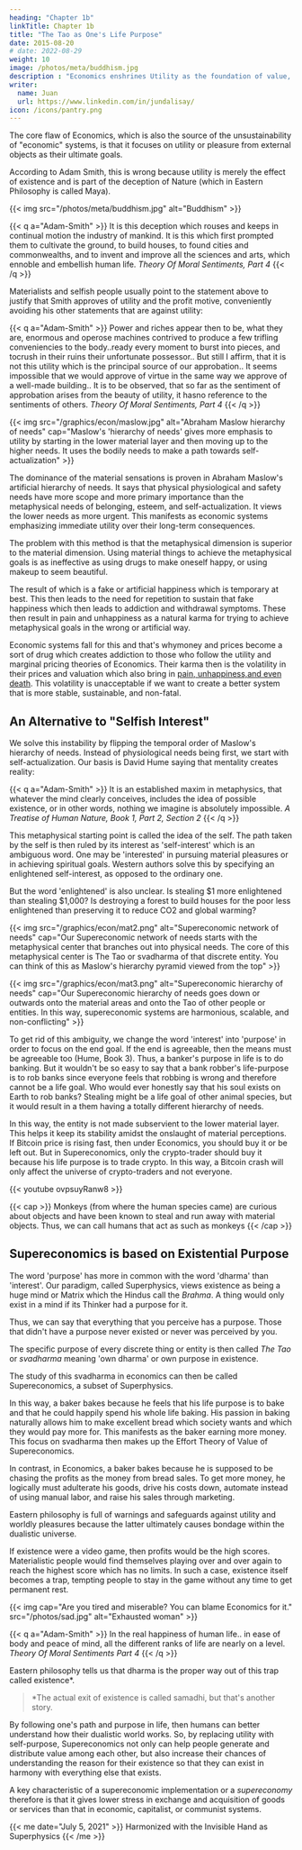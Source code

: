```yaml
---
heading: "Chapter 1b"
linkTitle: Chapter 1b
title: "The Tao as One's Life Purpose"
date: 2015-08-20
# date: 2022-08-29
weight: 10
image: /photos/meta/buddhism.jpg
description : "Economics enshrines Utility as the foundation of value, while Supereconomics emphasizes Dharma or the Tao or one's life purpose."
writer:
  name: Juan
  url: https://www.linkedin.com/in/jundalisay/
icon: /icons/pantry.png
---
```




The core flaw of Economics, which is also the source of the unsustainability of "economic" systems, is that it focuses on utility or pleasure from external objects as their ultimate goals. 

According to Adam Smith, this is wrong because utility is merely the effect of existence and is part of the deception of Nature (which in Eastern Philosophy is called Maya).


{{< img src="/photos/meta/buddhism.jpg" alt="Buddhism" >}}


{{< q a="Adam-Smith" >}}
It is this deception which rouses and keeps in continual motion the industry of mankind. It is this which first prompted them to cultivate the ground, to build houses, to found cities and commonwealths, and to invent and improve all the sciences and arts, which ennoble and embellish human life.
<cite>Theory Of Moral Sentiments, Part 4</cite>
{{< /q >}}

Materialists and selfish people usually point to the statement above to justify that Smith approves of utility and the profit motive, conveniently avoiding his other statements that are against utility:

{{< q a="Adam-Smith" >}}
Power and riches appear then to be, what they are, enormous and operose machines contrived to produce a few trifling conveniencies to the body..ready every moment to burst into pieces, and tocrush in their ruins their unfortunate possessor.. But still I affirm, that it is not this utility which is the principal source of our approbation.. It seems impossible that we would approve of virtue in the same way we approve of a well-made building.. It is to be observed, that so far as the sentiment of approbation arises from the beauty of utility, it hasno reference to the sentiments of others.
<cite>Theory Of Moral Sentiments, Part 4</cite>
{{< /q >}}


{{< img src="/graphics/econ/maslow.jpg" alt="Abraham Maslow hierarchy of needs" cap="Maslow's 'hierarchy of needs' gives more emphasis to utility by starting in the lower material layer and then moving up to the higher needs. It uses the bodily needs to make a path towards self-actualization" >}}


The dominance of the material sensations is proven in Abraham Maslow's artificial hierarchy of needs. It says that physical physiological and safety needs have more scope and more primary importance than the metaphysical needs of belonging, esteem, and self-actualization. It views the lower needs as more urgent. This manifests as economic systems emphasizing immediate utility over their long-term consequences.

The problem with this method is that the metaphysical dimension is superior to the material dimension. Using material things to achieve the metaphysical goals is as ineffective as using drugs to make oneself happy, or using makeup to seem beautiful. 

The result of which is a fake or artificial happiness which is temporary at best. This then leads to the need for repetition to sustain that fake happiness which then leads to addiction and withdrawal symptoms. These then result in pain and unhappiness as a natural karma for trying to achieve metaphysical goals in the wrong or artificial way.

Economic systems fall for this and that's whymoney and prices become a sort of drug  which creates addiction to those who follow the utility and marginal pricing theories of Economics. Their karma then is the volatility in their prices and valuation which also bring in [pain, unhappiness,and even death](https://edition.cnn.com/2020/06/19/business/robinhood-suicide-alex-kearns/index.html). This volatility is unacceptable if we want to create a better system that is more stable, sustainable, and non-fatal.


## An Alternative to "Selfish Interest"

We solve this instability by flipping the temporal order of Maslow's hierarchy of needs. Instead of physiological needs being first, we start with self-actualization. Our basis is David Hume saying that mentality creates reality:

{{< q a="Adam-Smith" >}}
It is an established maxim in metaphysics, that whatever the mind clearly conceives, includes the idea of possible existence, or in other words, nothing we imagine is absolutely impossible.
<cite>A Treatise of Human Nature, Book 1, Part 2, Section 2</cite>
{{< /q >}}


This metaphysical starting point is called the idea of the self. The path taken by the self is then ruled by its interest as 'self-interest' which is an ambiguous word. One may be 'interested' in pursuing material pleasures or in achieving spiritual goals. Western authors solve this by specifying an enlightened self-interest, as opposed to the ordinary one. 

But the word 'enlightened' is also unclear. Is stealing $1 more enlightened than stealing $1,000? Is destroying a forest to build houses for the poor less enlightened than preserving it to reduce CO2 and global warming?


{{< img src="/graphics/econ/mat2.png" alt="Supereconomic network of needs" cap="Our Supereconomic network of needs starts with the metaphysical center that branches out into physical needs. The core of this metaphysical center is The Tao or svadharma of that discrete entity. You can think of this as Maslow's hierarchy pyramid viewed from the top" >}}



{{< img src="/graphics/econ/mat3.png" alt="Supereconomic hierarchy of needs" cap="Our Supereconomic hierarchy of needs goes down or outwards onto the material areas and onto the Tao of other people or entities. In this way, supereconomic systems are harmonious, scalable, and non-conflicting" >}}

To get rid of this ambiguity, we change the word 'interest' into 'purpose' in order to focus on the end goal. If the end is agreeable, then the means must be agreeable too (Hume, Book 3). Thus, a banker's purpose in life is to do banking. But it wouldn't be so easy to say that a bank robber's life-purpose is to rob banks since everyone feels that robbing is wrong and therefore cannot be a life goal. Who would ever honestly say that his soul exists on Earth to rob banks? Stealing might be a life goal of other animal species, but it would result in a them having a totally different hierarchy of needs.

In this way, the entity is not made subservient to the lower material layer. This helps it keep its stability amidst the onslaught of material perceptions. If Bitcoin price is rising fast, then under Economics, you should buy it or be left out. But in Supereconomics, only the crypto-trader should buy it because his life purpose is to trade crypto. In this way, a Bitcoin crash will only affect the universe of crypto-traders and not everyone.


{{< youtube ovpsuyRanw8 >}}


{{< cap >}}
Monkeys (from where the human species came) are curious about objects and have been known to steal and run away with material objects. Thus, we can call humans that act as such as monkeys
{{< /cap >}}


## Supereconomics is based on Existential Purpose

The word 'purpose' has more in common with the word 'dharma' than 'interest'. Our paradigm, called Superphysics, views existence as being a huge mind or Matrix which the Hindus call the *Brahma*. A thing would only exist in a mind if its Thinker had a purpose for it. 

Thus, we can say that everything that you perceive has a purpose. Those that didn't have a purpose never existed or never was perceived by you. 

The specific purpose of every discrete thing or entity is then called *The Tao* or *svadharma* meaning 'own dharma' or own purpose in existence.

The study of this svadharma in economics can then be called Supereconomics, a subset of Superphysics. 

In this way, a baker bakes because he feels that his life purpose is to bake and that he could happily spend his whole life baking. His passion in baking naturally allows him to make excellent bread which society wants and which they would pay more for. This manifests as the baker earning more money. This focus on svadharma then makes up the Effort Theory of Value of Supereconomics.

In contrast, in Economics, a baker bakes because he is supposed to be chasing the profits as the money from bread sales. To get more money, he logically must adulterate his goods, drive his costs down, automate instead of using manual labor, and raise his sales through marketing.

Eastern philosophy is full of warnings and safeguards against utility and worldly pleasures because the latter ultimately causes bondage within the dualistic universe. 

If existence were a video game, then profits would be the high scores. Materialistic people would find themselves playing over and over again to reach the highest score which has no limits. In such a case, existence itself becomes a trap, tempting people to stay in the game without any time to get permanent rest.

{{< img cap="Are you tired and miserable? You can blame Economics for it." src="/photos/sad.jpg" alt="Exhausted woman" >}}


{{< q a="Adam-Smith" >}}
In the real happiness of human life.. in ease of body and peace of mind, all the different ranks of life are nearly on a level.
<cite>Theory Of Moral Sentiments Part 4</cite>
{{< /q >}}

Eastern philosophy tells us that dharma is the proper way out of this trap called existence*. 

> *The actual exit of existence is called samadhi, but that's another story. 


By following one's path and purpose in life, then humans can better understand how their dualistic world works. So, by replacing utility with self-purpose, Supereconomics not only can help people generate and distribute value among each other, but also increase their chances of understanding the reason for their existence so that they can exist in harmony with everything else that exists. 

A key characteristic of a supereconomic implementation or a *supereconomy* therefore is that it gives lower stress in exchange and acquisition of goods or services than that in economic, capitalist, or communist systems.

<!-- The Principles of Superphysics* makes its way into the other sciences
The use of the Tao as the center of the sciences makes it useful in solving the problems in those sciences. 

> *This is neatly packaged into the Four Laws of Value

As you can see, the fallacy of money and utility leading to self-acutalization mirrors the fallacy of using drugs to create happiness and solve depression. Since we proposed to solve economic crises by starting from the metaphysical center and travel to the economic problem, it means that we can also solve psychological and bodily problems by starting with the metaphysical cause or the person's Tao, which we call the G. 

This will then be the job of Medical Superphysics. We can even use it to solve problems in Modern Physics -->


{{< me date="July 5, 2021" >}}
Harmonized with the Invisible Hand as Superphysics
{{< /me >}}
